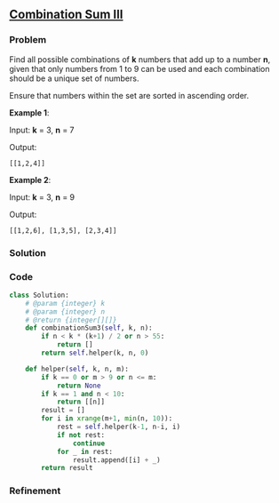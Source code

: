## [Combination Sum III](https://leetcode.com/problems/combination-sum-iii/)

### Problem

Find all possible combinations of __k__ numbers that add up to a number __n__, given that only numbers from 1 to 9 can be used and each combination should be a unique set of numbers.

Ensure that numbers within the set are sorted in ascending order.


__Example 1__:

Input: __k__ = 3, __n__ = 7

Output:
```
[[1,2,4]]
```
__Example 2__:

Input: __k__ = 3, __n__ = 9

Output:
```
[[1,2,6], [1,3,5], [2,3,4]]
```

### Solution


### Code

``` Python
class Solution:
    # @param {integer} k
    # @param {integer} n
    # @return {integer[][]}
    def combinationSum3(self, k, n):
        if n < k * (k+1) / 2 or n > 55:
            return []
        return self.helper(k, n, 0)

    def helper(self, k, n, m):
        if k == 0 or m > 9 or n <= m:
            return None
        if k == 1 and n < 10:
            return [[n]]
        result = []
        for i in xrange(m+1, min(n, 10)):
            rest = self.helper(k-1, n-i, i)
            if not rest:
                continue
            for _ in rest:
                result.append([i] + _)
        return result
```

### Refinement
